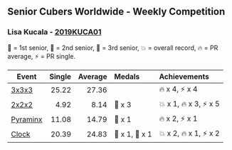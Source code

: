 ## Senior Cubers Worldwide - Weekly Competition
### Lisa Kucala - [2019KUCA01](https://www.worldcubeassociation.org/persons/2019KUCA01)

🥇 = 1st senior, 🥈 = 2nd senior, 🥉 = 3rd senior, 💥 = overall record, 🔥 = PR average, ⚡ = PR single.

| Event | Single | Average | Medals | Achievements|
| -- | --: | --: | :-- | :-- |
| [3x3x3](lisa_kucala/333.md) | 25.22 | 27.36 |  | 🔥 x 4, ⚡ x 4 |
| [2x2x2](lisa_kucala/222.md) | 4.92 | 8.14 | 🥉 x 3 | 💥 x 1, 🔥 x 3, ⚡ x 5 |
| [Pyraminx](lisa_kucala/pyram.md) | 11.08 | 14.79 | 🥉 x 1 | 🔥 x 2, ⚡ x 1 |
| [Clock](lisa_kucala/clock.md) | 20.39 | 24.83 | 🥇 x 1, 🥈 x 1 | 💥 x 2, 🔥 x 1, ⚡ x 2 |

<!-- Global site tag (gtag.js) - Google Analytics -->
<script async src="https://www.googletagmanager.com/gtag/js?id=UA-86348435-3"></script>
<script>window.dataLayer = window.dataLayer || []; function gtag() {dataLayer.push(arguments);} gtag('js', new Date()); gtag('config', 'UA-86348435-3');</script>
